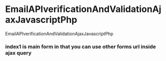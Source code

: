 # EmailAPIverificationAndValidationAjaxJavascriptPhp
EmailAPIverificationAndValidationAjaxJavascriptPhp

<h3>index1 is main form in that you can use other forms url inside ajax query </h3>
